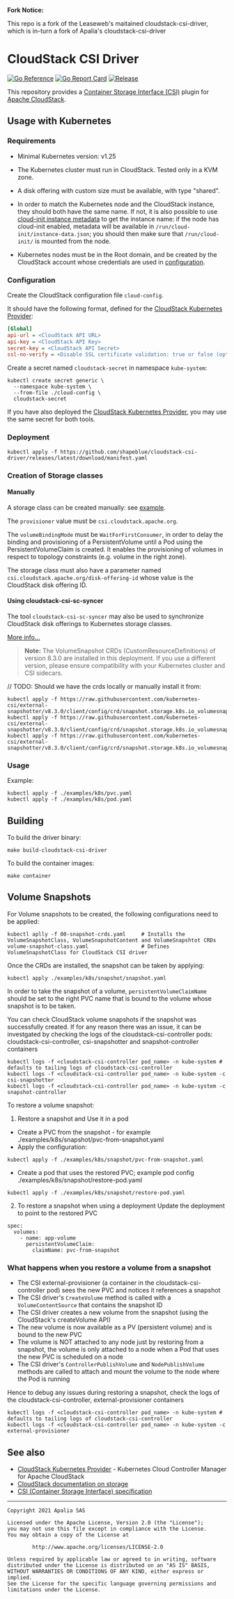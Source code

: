 **Fork Notice:** 

This repo is a fork of the Leaseweb's maitained cloudstack-csi-driver, which is in-turn a fork of Apalia's cloudstack-csi-driver

# CloudStack CSI Driver

[![Go Reference](https://pkg.go.dev/badge/github.com/shapeblue/cloudstack-csi-driver.svg)](https://pkg.go.dev/github.com/shapeblue/cloudstack-csi-driver)
[![Go Report Card](https://goreportcard.com/badge/github.com/shapeblue/cloudstack-csi-driver)](https://goreportcard.com/report/github.com/shapeblue/cloudstack-csi-driver)
[![Release](https://github.com/shapeblue/cloudstack-csi-driver/workflows/Release/badge.svg?branch=master)](https://github.com/shapeblue/cloudstack-csi-driver/actions)

This repository provides a [Container Storage Interface (CSI)](https://github.com/container-storage-interface/spec)
plugin for [Apache CloudStack](https://cloudstack.apache.org/).

## Usage with Kubernetes

### Requirements

- Minimal Kubernetes version: v1.25

- The Kubernetes cluster must run in CloudStack. Tested only in a KVM zone.

- A disk offering with custom size must be available, with type "shared".

- In order to match the Kubernetes node and the CloudStack instance,
  they should both have the same name. If not, it is also possible to use
  [cloud-init instance metadata](https://cloudinit.readthedocs.io/en/latest/topics/instancedata.html)
  to get the instance name: if the node has cloud-init enabled, metadata will
  be available in `/run/cloud-init/instance-data.json`; you should then make
  sure that `/run/cloud-init/` is mounted from the node.

- Kubernetes nodes must be in the Root domain, and be created by the CloudStack
  account whose credentials are used in [configuration](#configuration).

### Configuration

Create the CloudStack configuration file `cloud-config`.

It should have the following format, defined for the [CloudStack Kubernetes Provider](https://github.com/apache/cloudstack-kubernetes-provider):

```ini
[Global]
api-url = <CloudStack API URL>
api-key = <CloudStack API Key>
secret-key = <CloudStack API Secret>
ssl-no-verify = <Disable SSL certificate validation: true or false (optional)>
```

Create a secret named `cloudstack-secret` in namespace `kube-system`:

```
kubectl create secret generic \
  --namespace kube-system \
  --from-file ./cloud-config \
  cloudstack-secret
```

If you have also deployed the [CloudStack Kubernetes Provider](https://github.com/apache/cloudstack-kubernetes-provider),
you may use the same secret for both tools.

### Deployment

```
kubectl apply -f https://github.com/shapeblue/cloudstack-csi-driver/releases/latest/download/manifest.yaml
```

### Creation of Storage classes

#### Manually

A storage class can be created manually: see [example](./examples/k8s/0-storageclass.yaml).

The `provisioner` value must be `csi.cloudstack.apache.org`.

The `volumeBindingMode` must be `WaitForFirstConsumer`, in order to delay the
binding and provisioning of a PersistentVolume until a Pod using the
PersistentVolumeClaim is created. It enables the provisioning of volumes
in respect to topology constraints (e.g. volume in the right zone).

The storage class must also have a parameter named
`csi.cloudstack.apache.org/disk-offering-id` whose value is the CloudStack disk
offering ID.

#### Using cloudstack-csi-sc-syncer

The tool `cloudstack-csi-sc-syncer` may also be used to synchronize CloudStack
disk offerings to Kubernetes storage classes.

[More info...](./cmd/cloudstack-csi-sc-syncer/README.md)

> **Note:** The VolumeSnapshot CRDs (CustomResourceDefinitions) of version 8.3.0 are installed in this deployment. If you use a different version, please ensure compatibility with your Kubernetes cluster and CSI sidecars.

// TODO: Should we have the crds locally or manually install it from:

```
kubectl apply -f https://raw.githubusercontent.com/kubernetes-csi/external-snapshotter/v8.3.0/client/config/crd/snapshot.storage.k8s.io_volumesnapshotclasses.yaml
kubectl apply -f https://raw.githubusercontent.com/kubernetes-csi/external-snapshotter/v8.3.0/client/config/crd/snapshot.storage.k8s.io_volumesnapshots.yaml
kubectl apply -f https://raw.githubusercontent.com/kubernetes-csi/external-snapshotter/v8.3.0/client/config/crd/snapshot.storage.k8s.io_volumesnapshotcontents.yaml

```

### Usage

Example:

```
kubectl apply -f ./examples/k8s/pvc.yaml
kubectl apply -f ./examples/k8s/pod.yaml
```

## Building

To build the driver binary:

```
make build-cloudstack-csi-driver
```

To build the container images:

```
make container
```


## Volume Snapshots
For Volume snapshots to be created, the following configurations need to be applied:

```
kubectl aplly -f 00-snapshot-crds.yaml     # Installs the VolumeSnapshotClass, VolumeSnapshotContent and VolumeSnapshtot CRDs
volume-snapshot-class.yaml                 # Defines VolumeSnapshotClass for CloudStack CSI driver
```

Once the CRDs are installed, the snapshot can be taken by applying:
```
kubectl apply ./examples/k8s/snapshot/snapshot.yaml
```

In order to take the snapshot of a volume, `persistentVolumeClaimName` should be set to the right PVC name that is bound to the volume whose snapshot is to be taken.

You can check CloudStack volume snapshots if the snapshot was successfully created. If for any reason there was an issue, it can be investgated by checking the logs of the cloudstack-csi-controller pods: cloudstack-csi-controller, csi-snapshotter and snapshot-controller containers

```
kubectl logs -f <cloudstack-csi-controller pod_name> -n kube-system # defaults to tailing logs of cloudstack-csi-controller
kubectl logs -f <cloudstack-csi-controller pod_name> -n kube-system -c csi-snapshotter
kubectl logs -f <cloudstack-csi-controller pod_name> -n kube-system -c snapshot-controller
```

To restore a volume snapshot:
1. Restore a snapshot and Use it in a pod
* Create a PVC from the snapshot - for example ./examples/k8s/snapshot/pvc-from-snapshot.yaml
* Apply the configuration:
```
kubectl apply -f ./examples/k8s/snapshot/pvc-from-snapshot.yaml
```
* Create a pod that uses the restored PVC; example pod config ./examples/k8s/snapshot/restore-pod.yaml
```
kubectl apply -f ./examples/k8s/snapshot/restore-pod.yaml
```
2. To restore a snapshot when using a deployment
Update the deployment to point to the restored PVC

```
spec:
  volumes:
    - name: app-volume
      persistentVolumeClaim:
        claimName: pvc-from-snapshot
```

### What happens when you restore a volume from a snapshot
* The CSI external-provisioner (a container in the cloudstack-csi-controller pod) sees the new PVC and notices it references a snapshot
* The CSI driver's `CreateVolume` method is called with a `VolumeContentSource` that contains the snapshot ID
* The CSI driver creates a new volume from the snapshot (using the CloudStack's createVolume API)
* The new volume is now available as a PV (persistent volume) and is bound to the new PVC
* The volume is NOT attached to any node just by restoring from a snapshot, the volume is only attached to a node when a Pod that uses the new PVC is scheduled on a node
* The CSI driver's `ControllerPublishVolume` and `NodePublishVolume` methods are called to attach and mount the volume to the node where the Pod is running

Hence to debug any issues during restoring a snapshot, check the logs of the cloudstack-csi-controller, external-provisioner containers 

```
kubectl logs -f <cloudstack-csi-controller pod_name> -n kube-system # defaults to tailing logs of cloudstack-csi-controller
kubectl logs -f <cloudstack-csi-controller pod_name> -n kube-system -c external-provisioner
```

## See also

- [CloudStack Kubernetes Provider](https://github.com/apache/cloudstack-kubernetes-provider) - Kubernetes Cloud Controller Manager for Apache CloudStack
- [CloudStack documentation on storage](http://docs.cloudstack.apache.org/en/latest/adminguide/storage.html)
- [CSI (Container Storage Interface) specification](https://github.com/container-storage-interface/spec)

---

    Copyright 2021 Apalia SAS

    Licensed under the Apache License, Version 2.0 (the "License");
    you may not use this file except in compliance with the License.
    You may obtain a copy of the License at

            http://www.apache.org/licenses/LICENSE-2.0

    Unless required by applicable law or agreed to in writing, software
    distributed under the License is distributed on an "AS IS" BASIS,
    WITHOUT WARRANTIES OR CONDITIONS OF ANY KIND, either express or implied.
    See the License for the specific language governing permissions and
    limitations under the License.
